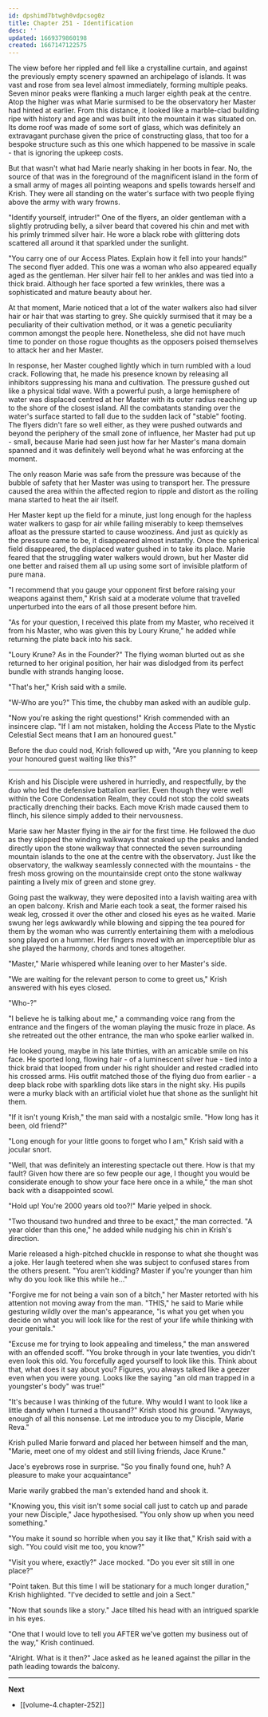 ```yaml
---
id: dpshimd7btwgh0vdpcsog0z
title: Chapter 251 - Identification
desc: ''
updated: 1669379860198
created: 1667147122575
---
```


The view before her rippled and fell like a crystalline curtain, and against the previously empty scenery spawned an archipelago of islands. It was vast and rose from sea level almost immediately, forming multiple peaks. Seven minor peaks were flanking a much larger eighth peak at the centre. Atop the higher was what Marie surmised to be the observatory her Master had hinted at earlier. From this distance, it looked like a marble-clad building ripe with history and age and was built into the mountain it was situated on. Its dome roof was made of some sort of glass, which was definitely an extravagant purchase given the price of constructing glass, that too for a bespoke structure such as this one which happened to be massive in scale - that is ignoring the upkeep costs.

But that wasn't what had Marie nearly shaking in her boots in fear. No, the source of that was in the foreground of the magnificent island in the form of a small army of mages all pointing weapons and spells towards herself and Krish. They were all standing on the water's surface with two people flying above the army with wary frowns.

"Identify yourself, intruder!" One of the flyers, an older gentleman with a slightly protruding belly, a silver beard that covered his chin and met with his primly trimmed silver hair. He wore a black robe with glittering dots scattered all around it that sparkled under the sunlight.

"You carry one of our Access Plates. Explain how it fell into your hands!" The second flyer added. This one was a woman who also appeared equally aged as the gentleman. Her silver hair fell to her ankles and was tied into a thick braid. Although her face sported a few wrinkles, there was a sophisticated and mature beauty about her.

At that moment, Marie noticed that a lot of the water walkers also had silver hair or hair that was starting to grey. She quickly surmised that it may be a peculiarity of their cultivation method, or it was a genetic peculiarity common amongst the people here. Nonetheless, she did not have much time to ponder on those rogue thoughts as the opposers poised themselves to attack her and her Master.

In response, her Master coughed lightly which in turn rumbled with a loud crack. Following that, he made his presence known by releasing all inhibitors suppressing his mana and cultivation. The pressure gushed out like a physical tidal wave. With a powerful push, a large hemisphere of water was displaced centred at her Master with its outer radius reaching up to the shore of the closest island. All the combatants standing over the water's surface started to fall due to the sudden lack of "stable" footing. The flyers didn't fare so well either, as they were pushed outwards and beyond the periphery of the small zone of influence, her Master had put up - small, because Marie had seen just how far her Master's mana domain spanned and it was definitely well beyond what he was enforcing at the moment.

The only reason Marie was safe from the pressure was because of the bubble of safety that her Master was using to transport her. The pressure caused the area within the affected region to ripple and distort as the roiling mana started to heat the air itself.

Her Master kept up the field for a minute, just long enough for the hapless water walkers to gasp for air while failing miserably to keep themselves afloat as the pressure started to cause wooziness. And just as quickly as the pressure came to be, it disappeared almost instantly. Once the spherical field disappeared, the displaced water gushed in to take its place. Marie feared that the struggling water walkers would drown, but her Master did one better and raised them all up using some sort of invisible platform of pure mana.

"I recommend that you gauge your opponent first before raising your weapons against them," Krish said at a moderate volume that travelled unperturbed into the ears of all those present before him.

"As for your question, I received this plate from my Master, who received it from his Master, who was given this by Loury Krune," he added while returning the plate back into his sack.

"Loury Krune? As in the Founder?" The flying woman blurted out as she returned to her original position, her hair was dislodged from its perfect bundle with strands hanging loose.

"That's her," Krish said with a smile.

"W-Who are you?" This time, the chubby man asked with an audible gulp.

"Now you're asking the right questions!" Krish commended with an insincere clap. "If I am not mistaken, holding the Access Plate to the Mystic Celestial Sect means that I am an honoured guest."

Before the duo could nod, Krish followed up with, "Are you planning to keep your honoured guest waiting like this?"

____

Krish and his Disciple were ushered in hurriedly, and respectfully, by the duo who led the defensive battalion earlier. Even though they were well within the Core Condensation Realm, they could not stop the cold sweats practically drenching their backs. Each move Krish made caused them to flinch, his silence simply added to their nervousness.

Marie saw her Master flying in the air for the first time. He followed the duo as they skipped the winding walkways that snaked up the peaks and landed directly upon the stone walkway that connected the seven surrounding mountain islands to the one at the centre with the observatory. Just like the observatory, the walkway seamlessly connected with the mountains - the fresh moss growing on the mountainside crept onto the stone walkway painting a lively mix of green and stone grey.

Going past the walkway, they were deposited into a lavish waiting area with an open balcony. Krish and Marie each took a seat, the former raised his weak leg, crossed it over the other and closed his eyes as he waited. Marie swung her legs awkwardly while blowing and sipping the tea poured for them by the woman who was currently entertaining them with a melodious song played on a hummer. Her fingers moved with an imperceptible blur as she played the harmony, chords and tones altogether.

"Master," Marie whispered while leaning over to her Master's side.

"We are waiting for the relevant person to come to greet us," Krish answered with his eyes closed.

"Who-?"

"I believe he is talking about me," a commanding voice rang from the entrance and the fingers of the woman playing the music froze in place. As she retreated out the other entrance, the man who spoke earlier walked in.

He looked young, maybe in his late thirties, with an amicable smile on his face. He sported long, flowing hair - of a luminescent silver hue - tied into a thick braid that looped from under his right shoulder and rested cradled into his crossed arms. His outfit matched those of the flying duo from earlier - a deep black robe with sparkling dots like stars in the night sky. His pupils were a murky black with an artificial violet hue that shone as the sunlight hit them.

"If it isn't young Krish," the man said with a nostalgic smile. "How long has it been, old friend?"

"Long enough for your little goons to forget who I am," Krish said with a jocular snort.

"Well, that was definitely an interesting spectacle out there. How is that my fault? Given how there are so few people our age, I thought you would be considerate enough to show your face here once in a while," the man shot back with a disappointed scowl.

"Hold up! You're 2000 years old too?!" Marie yelped in shock.

"Two thousand two hundred and three to be exact," the man corrected. "A year older than this one," he added while nudging his chin in Krish's direction.

Marie released a high-pitched chuckle in response to what she thought was a joke. Her laugh teetered when she was subject to confused stares from the others present. "You aren't kidding? Master if you're younger than him why do you look like this while he..."

"Forgive me for not being a vain son of a bitch," her Master retorted with his attention not moving away from the man. "THIS," he said to Marie while gesturing wildly over the man's appearance, "is what you get when you decide on what you will look like for the rest of your life while thinking with your genitals."

"Excuse me for trying to look appealing and timeless," the man answered with an offended scoff. "You broke through in your late twenties, you didn't even look this old. You forcefully aged yourself to look like this. Think about that, what does it say about you? Figures, you always talked like a geezer even when you were young. Looks like the saying "an old man trapped in a youngster's body" was true!"

"It's because I was thinking of the future. Why would I want to look like a little dandy when I turned a thousand?" Krish stood his ground. "Anyways, enough of all this nonsense. Let me introduce you to my Disciple, Marie Reva."

Krish pulled Marie forward and placed her between himself and the man, "Marie, meet one of my oldest and still living friends, Jace Krune."

Jace's eyebrows rose in surprise. "So you finally found one, huh? A pleasure to make your acquaintance"

Marie warily grabbed the man's extended hand and shook it.

"Knowing you, this visit isn't some social call just to catch up and parade your new Disciple," Jace hypothesised. "You only show up when you need something."

"You make it sound so horrible when you say it like that," Krish said with a sigh. "You could visit me too, you know?"

"Visit you where, exactly?" Jace mocked. "Do you ever sit still in one place?"

"Point taken. But this time I will be stationary for a much longer duration," Krish highlighted. "I've decided to settle and join a Sect."

"Now that sounds like a story." Jace tilted his head with an intrigued sparkle in his eyes.

"One that I would love to tell you AFTER we've gotten my business out of the way," Krish continued.

"Alright. What is it then?" Jace asked as he leaned against the pillar in the path leading towards the balcony.

____

**Next**
* [[volume-4.chapter-252]]